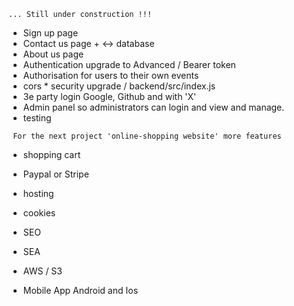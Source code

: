 ```... Still under construction !!!```

- Sign up    page
- Contact us page  + <-> database
- About us   page
- Authentication upgrade to Advanced / Bearer token
- Authorisation for users to their own events
- cors    *       security upgrade / backend/src/index.js
- 3e party login Google, Github and with 'X'
- Admin panel so administrators can login and view and manage.
- testing



``` For the next project 'online-shopping website' more features```

- shopping cart 
- Paypal or Stripe
- hosting
- cookies
- SEO
- SEA
- AWS / S3

- Mobile App Android and Ios

